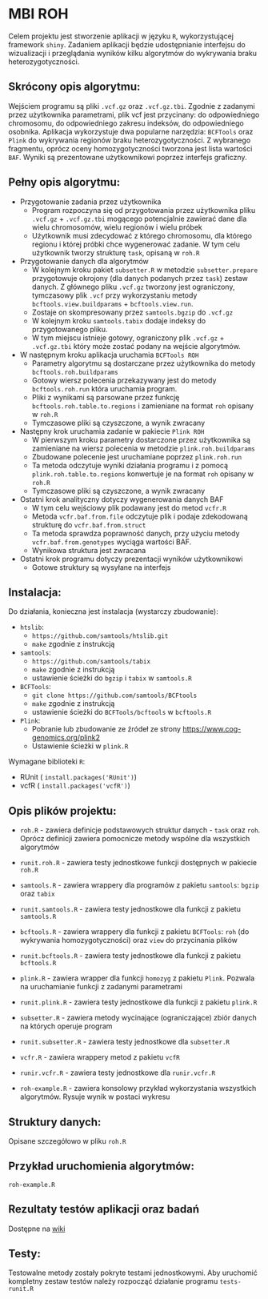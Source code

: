 MBI ROH
=======

Celem projektu jest stworzenie aplikacji w języku `R`, wykorzystującej framework `shiny`. Zadaniem aplikacji będzie udostępnianie interfejsu do wizualizacji i przeglądania wyników kilku algorytmów do wykrywania braku heterozygotyczności.

Skrócony opis algorytmu:
------------------------

Wejściem programu są pliki `.vcf.gz` oraz `.vcf.gz.tbi`.
Zgodnie z zadanymi przez użytkownika parametrami, plik vcf jest przycinany: do odpowiedniego chromosomu, do odpowiedniego zakresu indeksów, do odpowiedniego osobnika.
Aplikacja wykorzystuje dwa popularne narzędzia: `BCFTools` oraz `Plink` do wykrywania regionów braku heterozygotyczności.
Z wybranego fragmentu, oprócz oceny homozygotyczności tworzona jest lista wartości `BAF`.
Wyniki są prezentowane użytkownikowi poprzez interfejs graficzny.

Pełny opis algorytmu:
---------------------

- Przygotowanie zadania przez użytkownika
  - Program rozpoczyna się od przygotowania przez użytkownika pliku `.vcf.gz` + `.vcf.gz.tbi` mogącego potencjalnie zawierać dane dla wielu chromosomów, wielu regionów i wielu próbek
  - Użytkownik musi zdecydować z którego chromosomu, dla którego regionu i której próbki chce wygenerować zadanie. W tym celu użytkownik tworzy strukturę `task`, opisaną w `roh.R`
- Przygotowanie danych dla algorytmów
  - W kolejnym kroku pakiet `subsetter.R` w metodzie `subsetter.prepare` przygotowuje okrojony (dla danych podanych przez `task`) zestaw danych. Z głównego pliku `.vcf.gz` tworzony jest ograniczony, tymczasowy plik `.vcf` przy wykorzystaniu metody `bcftools.view.buildparams` + `bcftools.view.run`.
  - Zostaje on skompresowany przez `samtools.bgzip` do `.vcf.gz`
  - W kolejnym kroku `samtools.tabix` dodaje indeksy do przygotowanego pliku.
  - W tym miejscu istnieje gotowy, ograniczony plik `.vcf.gz` + `.vcf.gz.tbi` który może zostać podany na wejście algorytmów.
- W następnym kroku aplikacja uruchamia `BCFTools ROH`
  - Parametry algorytmu są dostarczane przez użytkownika do metody `bcftools.roh.buildparams`
  - Gotowy wiersz polecenia przekazywany jest do metody `bcftools.roh.run` która uruchamia program.
  - Pliki z wynikami są parsowane przez funkcję `bcftools.roh.table.to.regions` i zamieniane na format `roh` opisany w `roh.R`
  - Tymczasowe pliki są czyszczone, a wynik zwracany
- Następny krok uruchamia zadanie w pakiecie `Plink ROH`
  - W pierwszym kroku parametry dostarczone przez użytkownika są zamieniane na wiersz polecenia w metodzie `plink.roh.buildparams`
  - Zbudowane polecenie jest uruchamiane poprzez `plink.roh.run`
  - Ta metoda odczytuje wyniki działania programu i z pomocą `plink.roh.table.to.regions` konwertuje je na format `roh` opisany w `roh.R`
  - Tymczasowe pliki są czyszczone, a wynik zwracany
- Ostatni krok analityczny dotyczy wygenerowania danych BAF
  - W tym celu wejściowy plik podawany jest do metod `vcfr.R`
  - Metoda `vcfr.baf.from.file` odczytuje plik i podaje zdekodowaną strukturę do `vcfr.baf.from.struct`
  - Ta metoda sprawdza poprawność danych, przy użyciu metody `vcfr.baf.from.genotypes` wyciąga wartości BAF.
  - Wynikowa struktura jest zwracana
- Ostatni krok programu dotyczy prezentacji wyników użytkownikowi
  - Gotowe struktury są wysyłane na interfejs


Instalacja:
----------
Do działania, konieczna jest instalacja (wystarczy zbudowanie):

- `htslib`:
  - `https://github.com/samtools/htslib.git`
  - `make` zgodnie z instrukcją
- `samtools`:
  - `https://github.com/samtools/tabix`
  - `make` zgodnie z instrukcją
  - ustawienie ścieżki do `bgzip` i `tabix` w `samtools.R`
- `BCFTools`:
  - `git clone https://github.com/samtools/BCFtools`
  - `make` zgodnie z instrukcją
  - ustawienie ścieżki do `BCFTools/bcftools` w `bcftools.R`
- `Plink`:
  - Pobranie lub zbudowanie ze źródeł ze strony https://www.cog-genomics.org/plink2
  - Ustawienie ścieżki w `plink.R`

Wymagane biblioteki `R`:

 - RUnit ( `install.packages('RUnit')`)
 - vcfR ( `install.packages('vcfR')`)


Opis plików projektu:
---------------------
- `roh.R` - zawiera definicje podstawowych struktur danych - `task` oraz `roh`. Oprócz definicji zawiera pomocnicze metody wspólne dla wszystkich algorytmów
- `runit.roh.R` - zawiera testy jednostkowe funkcji dostępnych w pakiecie `roh.R`

- `samtools.R` - zawiera wrappery dla programów z pakietu `samtools`: `bgzip` oraz `tabix`
- `runit.samtools.R` - zawiera testy jednostkowe dla funkcji z pakietu `samtools.R`

- `bcftools.R` - zawiera wrappery dla funkcji z pakietu `BCFTools`: `roh` (do wykrywania homozygotyczności) oraz `view` do przycinania plików
- `runit.bcftools.R` - zawiera testy jednostkowe dla funkcji z pakietu `bcftools.R`

- `plink.R` - zawiera wrapper dla funkcji `homozyg` z pakietu `Plink`. Pozwala na uruchamianie funkcji z zadanymi parametrami
- `runit.plink.R` - zawiera testy jednostkowe dla funkcji z pakietu `plink.R`

- `subsetter.R` - zawiera metody wycinające (ograniczające) zbiór danych na których operuje program
- `runit.subsetter.R` - zawiera testy jednostkowe dla `subsetter.R`

- `vcfr.R` - zawiera wrappery metod z pakietu `vcfR`
- `runir.vcfr.R` - zawiera testy jednostkowe dla `runir.vcfr.R`

- `roh-example.R` - zawiera konsolowy przykład wykorzystania wszystkich algorytmów. Rysuje wynik w postaci wykresu


Struktury danych:
-----------------
Opisane szczegółowo w pliku `roh.R`

Przykład uruchomienia algorytmów:
---------------------------------
`roh-example.R`

Rezultaty testów aplikacji oraz badań
---------------------------------
Dostępne na [wiki](https://github.com/peku33/MBI/wiki) 


Testy:
------
Testowalne metody zostały pokryte testami jednostkowymi. Aby uruchomić kompletny zestaw testów należy rozpocząć działanie programu `tests-runit.R`
